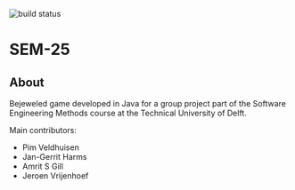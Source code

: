 ![build status](https://travis-ci.org/asgill/SEM-25.svg?branch=master)

# SEM-25

About
-----

Bejeweled game developed in Java for a group project part of the Software Engineering Methods course at the Technical University of Delft.

Main contributors:

*	Pim Veldhuisen
*	Jan-Gerrit Harms
*	Amrit S Gill
*	Jeroen Vrijenhoef
